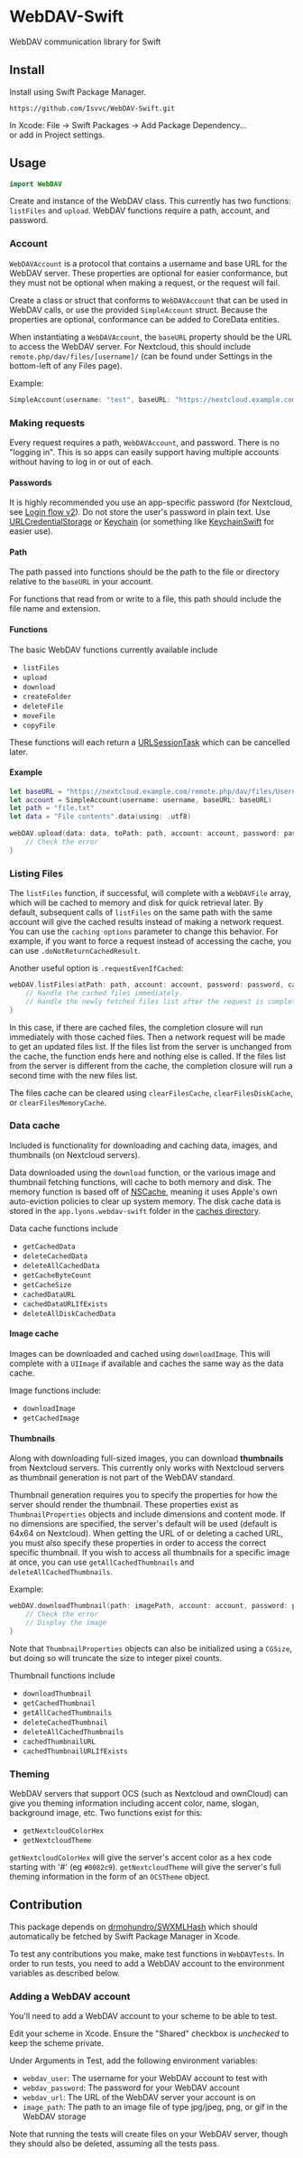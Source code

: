 # WebDAV-Swift

WebDAV communication library for Swift

## Install

Install using Swift Package Manager.

```
https://github.com/Isvvc/WebDAV-Swift.git
```

In Xcode: File -> Swift Packages -> Add Package Dependency...  
or add in Project settings.

## Usage

```swift
import WebDAV
```

Create and instance of the WebDAV class.
This currently has two functions: `listFiles` and `upload`.
WebDAV functions require a path, account, and password.

### Account

`WebDAVAccount` is a protocol that contains a username and base URL for the WebDAV server.
These properties are optional for easier conformance,
but they must not be optional when making a request, or the request will fail.

Create a class or struct that conforms to `WebDAVAccount` that can be used in WebDAV calls,
or use the provided `SimpleAccount` struct.
Because the properties are optional, conformance can be added to CoreData entities.

When instantiating a `WebDAVAccount`, the `baseURL` property should be the URL to access the WebDAV server.
For Nextcloud, this should include `remote.php/dav/files/[username]/`
(can be found under Settings in the bottom-left of any Files page).

Example:

```swift
SimpleAccount(username: "test", baseURL: "https://nextcloud.example.com/remote.php/dav/files/test/")
```

### Making requests

Every request requires a path, `WebDAVAccount`, and password. There is no "logging in".
This is so apps can easily support having multiple accounts without having to log in or out of each.

#### Passwords

It is highly recommended you use an app-specific password (for Nextcloud, see [Login flow v2](https://docs.nextcloud.com/server/latest/developer_manual/client_apis/LoginFlow/index.html#login-flow-v2)).
Do not store the user's password in plain text.
Use [URLCredentialStorage](https://developer.apple.com/documentation/foundation/urlcredentialstorage) or [Keychain](https://developer.apple.com/documentation/security/keychain_services) (or something like [KeychainSwift](https://github.com/evgenyneu/keychain-swift) for easier use).

#### Path

The path passed into functions should be the path to the file or directory relative to the `baseURL` in your account.

For functions that read from or write to a file, this path should include the file name and extension.

#### Functions

The basic WebDAV functions currently available include

+ `listFiles`
+ `upload`
+ `download`
+ `createFolder`
+ `deleteFile`
+ `moveFile`
+ `copyFile`

These functions will each return a [URLSessionTask](https://developer.apple.com/documentation/foundation/urlsessiontask) which can be cancelled later.

#### Example

```swift
let baseURL = "https://nextcloud.example.com/remote.php/dav/files/Username/"
let account = SimpleAccount(username: username, baseURL: baseURL)
let path = "file.txt"
let data = "File contents".data(using: .utf8)
        
webDAV.upload(data: data, toPath: path, account: account, password: password) { error in
    // Check the error
}
```

### Listing Files

The `listFiles` function, if successful, will complete with a `WebDAVFile` array, which will be cached to memory and disk for quick retrieval later.
By default, subsequent calls of `listFiles` on the same path with the same account will give the cached results instead of making a network request.
You can use the `caching options` parameter to change this behavior.
For example, if you want to force a request instead of accessing the cache, you can use `.doNotReturnCachedResult`.

Another useful option is `.requestEvenIfCached`:

```swift
webDAV.listFiles(atPath: path, account: account, password: password, caching: .requestEvenIfCached) { files, error in
    // Handle the cached files immediately.
    // Handle the newly fetched files list after the request is complete.
}
```

In this case, if there are cached files, the completion closure will run immediately with those cached files.
Then a network request will be made to get an updated files list.
If the files list from the server is unchanged from the cache, the function ends here and nothing else is called.
If the files list from the server is different from the cache, the completion closure will run a second time with the new files list.

The files cache can be cleared using `clearFilesCache`, `clearFilesDiskCache`, or `clearFilesMemoryCache`.

### Data cache

Included is functionality for downloading and caching data, images, and thumbnails (on Nextcloud servers).

Data downloaded using the `download` function, or the various image and thumbnail fetching functions, will cache to both memory and disk.
The memory function is based off of [NSCache](https://developer.apple.com/documentation/foundation/nscache),
meaning it uses Apple's own auto-eviction policies to clear up system memory.
The disk cache data is stored in the `app.lyons.webdav-swift` folder in the [caches directory](https://developer.apple.com/documentation/foundation/filemanager/searchpathdirectory/cachesdirectory).

Data cache functions include

+ `getCachedData`
+ `deleteCachedData`
+ `deleteAllCachedData`
+ `getCacheByteCount`
+ `getCacheSize`
+ `cachedDataURL`
+ `cachedDataURLIfExists`
+ `deleteAllDiskCachedData`

#### Image cache

Images can be downloaded and cached using `downloadImage`. This will complete with a `UIImage` if available and caches the same way as the data cache.

Image functions include:

+ `downloadImage`
+ `getCachedImage`

#### Thumbnails

Along with downloading full-sized images, you can download **thumbnails** from Nextcloud servers.
This currently only works with Nextcloud servers as thumbnail generation is not part of the WebDAV standard.

Thumbnail generation requires you to specify the properties for how the server should render the thumbnail.
These properties exist as `ThumbnailProperties` objects and include dimensions and content mode.
If no dimensions are specified, the server's default will be used (default is 64x64 on Nextcloud).
When getting the URL of or deleting a cached URL, you must also specify these properties in order to access the correct specific thumbnail.
If you wish to access all thumbnails for a specific image at once, you can use `getAllCachedThumbnails` and `deleteAllCachedThumbnails`.

Example:

```swift
webDAV.downloadThumbnail(path: imagePath, account: account, password: password, with: .init((width: 512, height: 512), contentMode: .fill))) { image, error in
    // Check the error
    // Display the image
}
```

Note that `ThumbnailProperties` objects can also be initialized using a `CGSize`, but doing so will truncate the size to integer pixel counts.

Thumbnail functions include

+ `downloadThumbnail`
+ `getCachedThumbnail`
+ `getAllCachedThumbnails`
+ `deleteCachedThumbnail`
+ `deleteAllCachedThumbnails`
+ `cachedThumbnailURL`
+ `cachedThumbnailURLIfExists`

### Theming

WebDAV servers that support OCS (such as Nextcloud and ownCloud) can give you theming information including accent color, name, slogan, background image, etc.
Two functions exist for this:

+ `getNextcloudColorHex`
+ `getNextcloudTheme`

`getNextcloudColorHex` will give the server's accent color as a hex code starting with '#' (eg `#0082c9`).
`getNextcloudTheme` will give the server's full theming information in the form of an `OCSTheme` object.

## Contribution

This package depends on [drmohundro/SWXMLHash](https://github.com/drmohundro/SWXMLHash)
which should automatically be fetched by Swift Package Manager in Xcode.

To test any contributions you make, make test functions in `WebDAVTests`.
In order to run tests, you need to add a WebDAV account to the environment variables as described below.

### Adding a WebDAV account

You'll need to add a WebDAV account to your scheme to be able to test.

Edit your scheme in Xcode. Ensure the "Shared" checkbox is _unchecked_ to keep the scheme private.

Under Arguments in Test, add the following environment variables:

+ `webdav_user`: The username for your WebDAV account to test with
+ `webdav_password`: The password for your WebDAV account
+ `webdav_url`: The URL of the WebDAV server your account is on
+ `image_path`: The path to an image file of type jpg/jpeg, png, or gif in the WebDAV storage

Note that running the tests will create files on your WebDAV server, though they should also be deleted, assuming all the tests pass.
